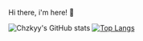 Hi there, i'm here! 👋

![Chzkyy's GitHub stats](https://github-readme-stats.vercel.app/api?username=chzkyy&theme=tokyonight&show_icons=true&border_radius=10px) [![Top Langs](https://github-readme-stats.vercel.app/api/top-langs/?username=chzkyy&theme=tokyonight&layout=compactborder_radius=10px)](https://github.com/chzkyy/github-readme-stats)
